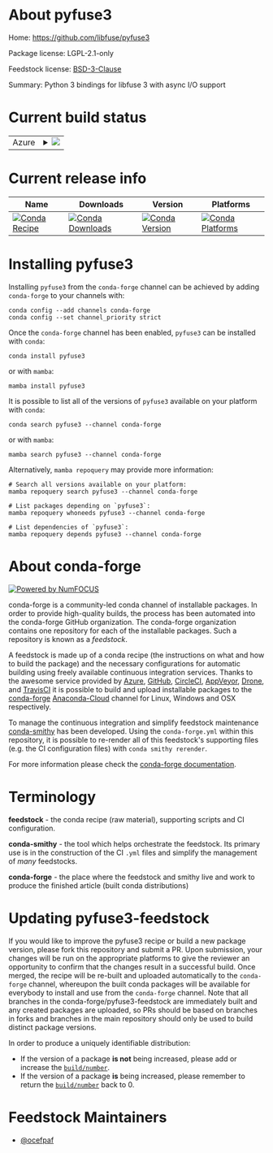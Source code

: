 About pyfuse3
=============

Home: https://github.com/libfuse/pyfuse3

Package license: LGPL-2.1-only

Feedstock license: [BSD-3-Clause](https://github.com/conda-forge/pyfuse3-feedstock/blob/main/LICENSE.txt)

Summary: Python 3 bindings for libfuse 3 with async I/O support

Current build status
====================


<table>
    
  <tr>
    <td>Azure</td>
    <td>
      <details>
        <summary>
          <a href="https://dev.azure.com/conda-forge/feedstock-builds/_build/latest?definitionId=10898&branchName=main">
            <img src="https://dev.azure.com/conda-forge/feedstock-builds/_apis/build/status/pyfuse3-feedstock?branchName=main">
          </a>
        </summary>
        <table>
          <thead><tr><th>Variant</th><th>Status</th></tr></thead>
          <tbody><tr>
              <td>linux_64_python3.10.____cpython</td>
              <td>
                <a href="https://dev.azure.com/conda-forge/feedstock-builds/_build/latest?definitionId=10898&branchName=main">
                  <img src="https://dev.azure.com/conda-forge/feedstock-builds/_apis/build/status/pyfuse3-feedstock?branchName=main&jobName=linux&configuration=linux_64_python3.10.____cpython" alt="variant">
                </a>
              </td>
            </tr><tr>
              <td>linux_64_python3.11.____cpython</td>
              <td>
                <a href="https://dev.azure.com/conda-forge/feedstock-builds/_build/latest?definitionId=10898&branchName=main">
                  <img src="https://dev.azure.com/conda-forge/feedstock-builds/_apis/build/status/pyfuse3-feedstock?branchName=main&jobName=linux&configuration=linux_64_python3.11.____cpython" alt="variant">
                </a>
              </td>
            </tr><tr>
              <td>linux_64_python3.8.____73_pypy</td>
              <td>
                <a href="https://dev.azure.com/conda-forge/feedstock-builds/_build/latest?definitionId=10898&branchName=main">
                  <img src="https://dev.azure.com/conda-forge/feedstock-builds/_apis/build/status/pyfuse3-feedstock?branchName=main&jobName=linux&configuration=linux_64_python3.8.____73_pypy" alt="variant">
                </a>
              </td>
            </tr><tr>
              <td>linux_64_python3.8.____cpython</td>
              <td>
                <a href="https://dev.azure.com/conda-forge/feedstock-builds/_build/latest?definitionId=10898&branchName=main">
                  <img src="https://dev.azure.com/conda-forge/feedstock-builds/_apis/build/status/pyfuse3-feedstock?branchName=main&jobName=linux&configuration=linux_64_python3.8.____cpython" alt="variant">
                </a>
              </td>
            </tr><tr>
              <td>linux_64_python3.9.____73_pypy</td>
              <td>
                <a href="https://dev.azure.com/conda-forge/feedstock-builds/_build/latest?definitionId=10898&branchName=main">
                  <img src="https://dev.azure.com/conda-forge/feedstock-builds/_apis/build/status/pyfuse3-feedstock?branchName=main&jobName=linux&configuration=linux_64_python3.9.____73_pypy" alt="variant">
                </a>
              </td>
            </tr><tr>
              <td>linux_64_python3.9.____cpython</td>
              <td>
                <a href="https://dev.azure.com/conda-forge/feedstock-builds/_build/latest?definitionId=10898&branchName=main">
                  <img src="https://dev.azure.com/conda-forge/feedstock-builds/_apis/build/status/pyfuse3-feedstock?branchName=main&jobName=linux&configuration=linux_64_python3.9.____cpython" alt="variant">
                </a>
              </td>
            </tr>
          </tbody>
        </table>
      </details>
    </td>
  </tr>
</table>

Current release info
====================

| Name | Downloads | Version | Platforms |
| --- | --- | --- | --- |
| [![Conda Recipe](https://img.shields.io/badge/recipe-pyfuse3-green.svg)](https://anaconda.org/conda-forge/pyfuse3) | [![Conda Downloads](https://img.shields.io/conda/dn/conda-forge/pyfuse3.svg)](https://anaconda.org/conda-forge/pyfuse3) | [![Conda Version](https://img.shields.io/conda/vn/conda-forge/pyfuse3.svg)](https://anaconda.org/conda-forge/pyfuse3) | [![Conda Platforms](https://img.shields.io/conda/pn/conda-forge/pyfuse3.svg)](https://anaconda.org/conda-forge/pyfuse3) |

Installing pyfuse3
==================

Installing `pyfuse3` from the `conda-forge` channel can be achieved by adding `conda-forge` to your channels with:

```
conda config --add channels conda-forge
conda config --set channel_priority strict
```

Once the `conda-forge` channel has been enabled, `pyfuse3` can be installed with `conda`:

```
conda install pyfuse3
```

or with `mamba`:

```
mamba install pyfuse3
```

It is possible to list all of the versions of `pyfuse3` available on your platform with `conda`:

```
conda search pyfuse3 --channel conda-forge
```

or with `mamba`:

```
mamba search pyfuse3 --channel conda-forge
```

Alternatively, `mamba repoquery` may provide more information:

```
# Search all versions available on your platform:
mamba repoquery search pyfuse3 --channel conda-forge

# List packages depending on `pyfuse3`:
mamba repoquery whoneeds pyfuse3 --channel conda-forge

# List dependencies of `pyfuse3`:
mamba repoquery depends pyfuse3 --channel conda-forge
```


About conda-forge
=================

[![Powered by
NumFOCUS](https://img.shields.io/badge/powered%20by-NumFOCUS-orange.svg?style=flat&colorA=E1523D&colorB=007D8A)](https://numfocus.org)

conda-forge is a community-led conda channel of installable packages.
In order to provide high-quality builds, the process has been automated into the
conda-forge GitHub organization. The conda-forge organization contains one repository
for each of the installable packages. Such a repository is known as a *feedstock*.

A feedstock is made up of a conda recipe (the instructions on what and how to build
the package) and the necessary configurations for automatic building using freely
available continuous integration services. Thanks to the awesome service provided by
[Azure](https://azure.microsoft.com/en-us/services/devops/), [GitHub](https://github.com/),
[CircleCI](https://circleci.com/), [AppVeyor](https://www.appveyor.com/),
[Drone](https://cloud.drone.io/welcome), and [TravisCI](https://travis-ci.com/)
it is possible to build and upload installable packages to the
[conda-forge](https://anaconda.org/conda-forge) [Anaconda-Cloud](https://anaconda.org/)
channel for Linux, Windows and OSX respectively.

To manage the continuous integration and simplify feedstock maintenance
[conda-smithy](https://github.com/conda-forge/conda-smithy) has been developed.
Using the ``conda-forge.yml`` within this repository, it is possible to re-render all of
this feedstock's supporting files (e.g. the CI configuration files) with ``conda smithy rerender``.

For more information please check the [conda-forge documentation](https://conda-forge.org/docs/).

Terminology
===========

**feedstock** - the conda recipe (raw material), supporting scripts and CI configuration.

**conda-smithy** - the tool which helps orchestrate the feedstock.
                   Its primary use is in the construction of the CI ``.yml`` files
                   and simplify the management of *many* feedstocks.

**conda-forge** - the place where the feedstock and smithy live and work to
                  produce the finished article (built conda distributions)


Updating pyfuse3-feedstock
==========================

If you would like to improve the pyfuse3 recipe or build a new
package version, please fork this repository and submit a PR. Upon submission,
your changes will be run on the appropriate platforms to give the reviewer an
opportunity to confirm that the changes result in a successful build. Once
merged, the recipe will be re-built and uploaded automatically to the
`conda-forge` channel, whereupon the built conda packages will be available for
everybody to install and use from the `conda-forge` channel.
Note that all branches in the conda-forge/pyfuse3-feedstock are
immediately built and any created packages are uploaded, so PRs should be based
on branches in forks and branches in the main repository should only be used to
build distinct package versions.

In order to produce a uniquely identifiable distribution:
 * If the version of a package **is not** being increased, please add or increase
   the [``build/number``](https://docs.conda.io/projects/conda-build/en/latest/resources/define-metadata.html#build-number-and-string).
 * If the version of a package **is** being increased, please remember to return
   the [``build/number``](https://docs.conda.io/projects/conda-build/en/latest/resources/define-metadata.html#build-number-and-string)
   back to 0.

Feedstock Maintainers
=====================

* [@ocefpaf](https://github.com/ocefpaf/)

